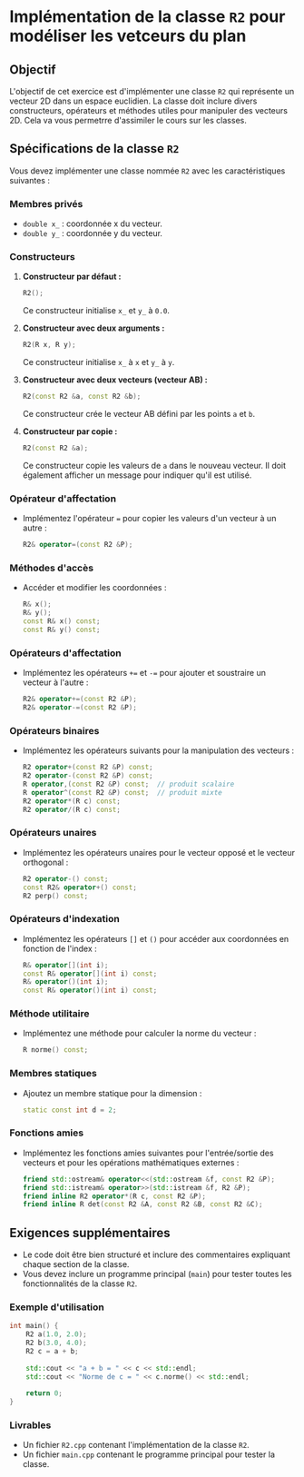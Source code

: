 # Implémentation de la classe `R2` pour modéliser les vetceurs du plan

## Objectif

L'objectif de cet exercice est d'implémenter une classe `R2` qui représente un vecteur 2D dans un espace euclidien. La classe doit inclure divers constructeurs, opérateurs et méthodes utiles pour manipuler des vecteurs 2D. Cela va vous permetrre d'assimiler le cours sur les classes.

## Spécifications de la classe `R2`

Vous devez implémenter une classe nommée `R2` avec les caractéristiques suivantes :

### Membres privés

- `double x_` : coordonnée x du vecteur.
- `double y_` : coordonnée y du vecteur.

### Constructeurs

1. **Constructeur par défaut :**
   ```cpp
   R2();
   ```
   Ce constructeur initialise `x_` et `y_` à `0.0`.

2. **Constructeur avec deux arguments :**
   ```cpp
   R2(R x, R y);
   ```
   Ce constructeur initialise `x_` à `x` et `y_` à `y`.

3. **Constructeur avec deux vecteurs (vecteur AB) :**
   ```cpp
   R2(const R2 &a, const R2 &b);
   ```
   Ce constructeur crée le vecteur AB défini par les points `a` et `b`.

4. **Constructeur par copie :**
   ```cpp
   R2(const R2 &a);
   ```
   Ce constructeur copie les valeurs de `a` dans le nouveau vecteur. Il doit également afficher un message pour indiquer qu'il est utilisé.

### Opérateur d'affectation

- Implémentez l'opérateur `=` pour copier les valeurs d'un vecteur à un autre :
  ```cpp
  R2& operator=(const R2 &P);
  ```

### Méthodes d'accès

- Accéder et modifier les coordonnées :
  ```cpp
  R& x();
  R& y();
  const R& x() const;
  const R& y() const;
  ```

### Opérateurs d'affectation

- Implémentez les opérateurs `+=` et `-=` pour ajouter et soustraire un vecteur à l'autre :
  ```cpp
  R2& operator+=(const R2 &P);
  R2& operator-=(const R2 &P);
  ```

### Opérateurs binaires

- Implémentez les opérateurs suivants pour la manipulation des vecteurs :
  ```cpp
  R2 operator+(const R2 &P) const;
  R2 operator-(const R2 &P) const;
  R operator,(const R2 &P) const;  // produit scalaire
  R operator^(const R2 &P) const;  // produit mixte
  R2 operator*(R c) const;
  R2 operator/(R c) const;
  ```

### Opérateurs unaires

- Implémentez les opérateurs unaires pour le vecteur opposé et le vecteur orthogonal :
  ```cpp
  R2 operator-() const;
  const R2& operator+() const;
  R2 perp() const;
  ```

### Opérateurs d'indexation

- Implémentez les opérateurs `[]` et `()` pour accéder aux coordonnées en fonction de l'index :
  ```cpp
  R& operator[](int i);
  const R& operator[](int i) const;
  R& operator()(int i);
  const R& operator()(int i) const;
  ```

### Méthode utilitaire

- Implémentez une méthode pour calculer la norme du vecteur :
  ```cpp
  R norme() const;
  ```

### Membres statiques

- Ajoutez un membre statique pour la dimension :
  ```cpp
  static const int d = 2;
  ```

### Fonctions amies

- Implémentez les fonctions amies suivantes pour l'entrée/sortie des vecteurs et pour les opérations mathématiques externes :
  ```cpp
  friend std::ostream& operator<<(std::ostream &f, const R2 &P);
  friend std::istream& operator>>(std::istream &f, R2 &P);
  friend inline R2 operator*(R c, const R2 &P);
  friend inline R det(const R2 &A, const R2 &B, const R2 &C);
  ```

## Exigences supplémentaires

- Le code doit être bien structuré et inclure des commentaires expliquant chaque section de la classe.
- Vous devez inclure un programme principal (`main`) pour tester toutes les fonctionnalités de la classe `R2`.

### Exemple d'utilisation

```cpp
int main() {
    R2 a(1.0, 2.0);
    R2 b(3.0, 4.0);
    R2 c = a + b;
    
    std::cout << "a + b = " << c << std::endl;
    std::cout << "Norme de c = " << c.norme() << std::endl;
    
    return 0;
}
```

### Livrables

- Un fichier `R2.cpp` contenant l'implémentation de la classe `R2`.
- Un fichier `main.cpp` contenant le programme principal pour tester la classe.
